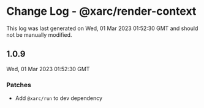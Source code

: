 # Change Log - @xarc/render-context

This log was last generated on Wed, 01 Mar 2023 01:52:30 GMT and should not be manually modified.

## 1.0.9
Wed, 01 Mar 2023 01:52:30 GMT

### Patches

- Add `@xarc/run` to dev dependency

